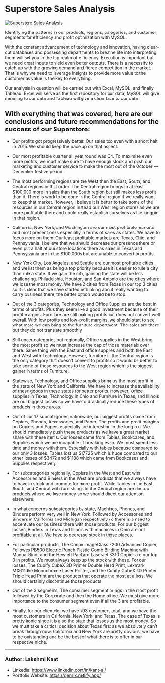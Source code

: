 # Superstore Sales Analysis
![Superstore Sales Analysis](https://github.com/DigiAIWorld/Superstore-Sales-Analysis/assets/43418706/78db5f46-ab5a-4e10-bffa-51b7eaf3c6dc)

Identifying the patterns in our products, regions, categories, and customer segments for efficiency and profit optimization with MySQL.

With the constant advancement of technology and innovation, having clear-cut databases and possessing departments to breathe life into interpreting them will set you in the top realm of efficiency. Execution is important but we need great inputs to yield even better outputs. There is a necessity to catch up with the growing demand and fierce competition in the market. That is why we need to leverage insights to provide more value to the customer as value is the key to everything.

Our analysis in question will be carried out with Excel, MySQL, and finally Tableau. Excel will serve as the first repository for our data, MySQL will give meaning to our data and Tableau will give a clear face to our data.

## With everything that was covered, here are our conclusions and future recommendations for the success of our Superstore:

* Our profits got progressively better. Our sales too even with a short halt in 2015. We should keep the pace up on that aspect.
   
* Our most profitable quarter all year round was Q4. To maximize even more profits, we must make sure to have enough stock and push our marketing and customer service to make the most out of the October — December festive period.

* The most performing regions are the West then the East, South, and Central regions in that order. The Central region brings in at least $100,000 more in sales than the South region but still makes less profit than it. There is work to be done in the Central region if we really want to keep that market. However, I believe it is better to take some of the resources in our Central region instead our West region stores as we are more profitable there and could really establish ourselves as the kingpin in that region.
  
* California, New York, and Washington are our most profitable markets and most present ones especially in terms of sales as states. We have to focus more on them. Our least profitable markets are Texas, Ohio, and Pennsylvania. I believe that we should decrease our presence there or even put a halt at our store locations there as sales in Texas and Pennsylvania are in the $100,000s but are unable to convert to profits.
  
* New York City, Los Angeles, and Seattle are our most profitable cities and we list them as being a top priority because it is easier to rule a city than rule a state. If we gain the city, gaining the state will be less challenging. Philadelphia, Houston, and San Antonio are the cities where we lose the most money. We have 2 cities from Texas in our top 3 cities so it is clear that we have started rethinking about really wanting to carry business there, the better option would be to stop.
  
* Out of the 3 categories, Technology and Office Supplies are the best in terms of profits. Plus they seem like a good investment because of their profit margins. Furniture are still making profits but does not convert well overall. With low profits and low-profit margins, we should start to see what more we can bring to the furniture department. The sales are there but they do not translate smoothly.
  
* Still under categories but regionally, Office supplies in the West bring the most profit so we must increase the cap of those materials over there. Same thing with the East and office supplies and both the East and West with Technology. However, furniture in the Central region is the only category that doesn’t convert to profits so it would be better to take some of these resources to the West region which is the biggest gainer in terms of Furniture.
  
* Statewise, Technology, and Office supplies bring us the most profit in the state of New York and California. We have to increase the availability of these goods in these states for better profits. However, Office supplies in Texas, Technology in Ohio and Furniture in Texas, and Illinois are our biggest losses so we have to drastically reduce these types of products in those areas.
  
* Out of our 17 subcategories nationwide, our biggest profits come from Copiers, Phones, Accessories, and Paper. The profits and profit margins on Copiers and Papers especially are interesting in the long run. We should immediately push these products as we have a great market share with these items. Our losses came from Tables, Bookcases, and Supplies which we are incapable of breaking even. We must spend less time and money with them. Especially with tables because compared to our only 3 losses, Tables lost us $17725 which is huge compared to our other losses of $3472 and $1188 which came from Bookcases and Supplies respectively.
  
* For subcategories regionally, Copiers in the West and East with Accessories and Binders in the West are products that we always have to have in stock and promote for more profit. While Tables in the East, South, and Central with furnishings in the Central region are the top products where we lose money so we should direct our attention elsewhere.
  
* In what concerns subcategories by state, Machines, Phones, and Binders perform very well in New York. Followed by Accessories and Binders in California and Michigan respectively so there is a need to accentuate our business there with those products. For our biggest losses, Binders in Texas and Illinois with machines in Ohio are not profitable at all. We have to decrease stock in those places.

* For particular products, The Canon imageClass 2200 Advanced Copier, Fellowes PB500 Electric Punch Plastic Comb Binding Machine with Manual Bind, and the Hewlett Packard LaserJet 3310 Copier are our top 3 in profits. We must always keep up the stock with these. For our losses, The Cubify CubeX 3D Printer Double Head Print, Lexmark MX611dhe Monochrome Laser Printer, and the Cubify CubeX 3D Printer Triple Head Print are the products that operate the most at a loss. We should certainly discontinue those products.
  
* Out of the 3 segments, The consumer segment brings in the most profit followed by the Corporate and then the Home office. We must give more importance to the consumer segment even if all the 3 are profitable.
  
* Finally, for our clientele, we have 793 customers total, and we have the most customers in California, New York, and Texas. The case of Texas is pretty ironic since it is also the state that losses us the most money. So we must take a critical decision about Texas first as we absolutely can’t break through now. California and New York are pretty obvious, we have to be outstanding and be the best of what there is to offer in our respective niche.
--------

  ### Author: Lakshmi Kant
* Linkedin: https://www.linkedin.com/in/kant-ai/
* Portfolio Website: https://genrix.netlify.app/



